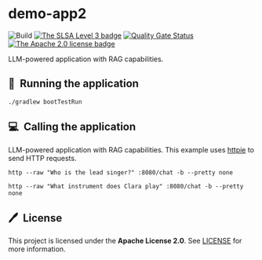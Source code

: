 # demo-app2

![Build](https://github.com/arconia-io/demo-app2/actions/workflows/commit-stage.yml/badge.svg)
[![The SLSA Level 3 badge](https://slsa.dev/images/gh-badge-level3.svg)](https://slsa.dev/spec/v1.0/levels)
[![Quality Gate Status](https://sonarcloud.io/api/project_badges/measure?project=arconia-io_demo-app2&metric=alert_status)](https://sonarcloud.io/summary/new_code?id=arconia-io_demo-app2)
[![The Apache 2.0 license badge](https://img.shields.io/badge/License-Apache_2.0-blue.svg)](https://opensource.org/licenses/Apache-2.0)

LLM-powered application with RAG capabilities.

## 🚀&nbsp; Running the application

```shell
./gradlew bootTestRun
```

## 💻&nbsp; Calling the application

LLM-powered application with RAG capabilities.
This example uses [httpie](https://httpie.io) to send HTTP requests.

```shell
http --raw "Who is the lead singer?" :8080/chat -b --pretty none
```

```shell
http --raw "What instrument does Clara play" :8080/chat -b --pretty none
```

## 🖊️&nbsp; License

This project is licensed under the **Apache License 2.0**. See [LICENSE](LICENSE) for more information.
